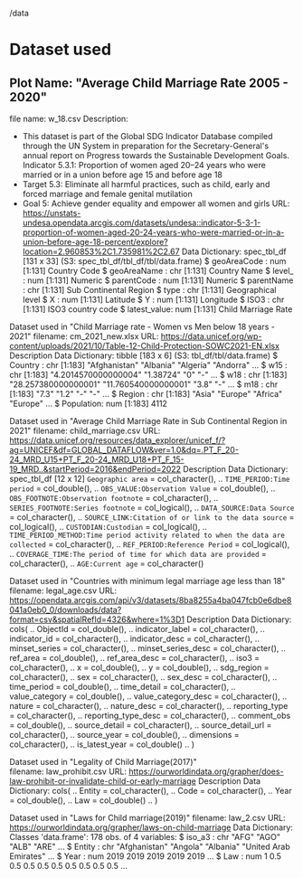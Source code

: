 /data

# Dataset used

## Plot Name: "Average Child Marriage Rate 2005 - 2020"
file name: w_18.csv
Description: 
- This dataset is part of the Global SDG Indicator Database compiled through the UN System in preparation for the Secretary-General's annual report on Progress towards the Sustainable Development Goals.
Indicator 5.3.1: Proportion of women aged 20–24 years who were married or in a union before age 15 and before age 18
- Target 5.3: Eliminate all harmful practices, such as child, early and forced marriage and female genital mutilation
- Goal 5: Achieve gender equality and empower all women and girls
URL: https://unstats-undesa.opendata.arcgis.com/datasets/undesa::indicator-5-3-1-proportion-of-women-aged-20-24-years-who-were-married-or-in-a-union-before-age-18-percent/explore?location=2.960853%2C1.735981%2C2.67
Data Dictionary: spec_tbl_df [131 x 33] (S3: spec_tbl_df/tbl_df/tbl/data.frame)
 $ geoAreaCode : num [1:131] Country Code
 $ geoAreaName : chr [1:131] Country Name
 $ level_      : num [1:131] Numeric
 $ parentCode  : num [1:131] Numeric
 $ parentName  : chr [1:131] Sub Continental Region
 $ type        : chr [1:131] Geographical level
 $ X           : num [1:131] Latitude
 $ Y           : num [1:131] Longitude
 $ ISO3        : chr [1:131] ISO3 country code
 $ latest_value: num [1:131] Child Marriage Rate

Dataset used in "Child Marriage rate - Women vs Men below 18 years - 2021"
filename: cm_2021_new.xlsx
URL: https://data.unicef.org/wp-content/uploads/2021/10/Table-12-Child-Protection-SOWC2021-EN.xlsx
Description
Data Dictionary: tibble [183 x 6] (S3: tbl_df/tbl/data.frame)
 $ Country   : chr [1:183] "Afghanistan" "Albania" "Algeria" "Andorra" ...
 $ w15       : chr [1:183] "4.2014570000000004" "1.38724" "0" "-" ...
 $ w18       : chr [1:183] "28.257380000000001" "11.760540000000001" "3.8" "-" ...
 $ m18       : chr [1:183] "7.3" "1.2" "-" "-" ...
 $ Region    : chr [1:183] "Asia" "Europe" "Africa" "Europe" ...
 $ Population: num [1:183] 4112

Dataset used in "Average Child Marriage Rate in Sub Continental Region in 2021"
filename: child_marriage.csv
URL: https://data.unicef.org/resources/data_explorer/unicef_f/?ag=UNICEF&df=GLOBAL_DATAFLOW&ver=1.0&dq=.PT_F_20-24_MRD_U15+PT_F_20-24_MRD_U18+PT_F_15-19_MRD..&startPeriod=2016&endPeriod=2022
Description
Data Dictionary: spec_tbl_df [12 x 12]
       `Geographic area` = col_character(),
  ..   `TIME_PERIOD:Time period` = col_double(),
  ..   `OBS_VALUE:Observation Value` = col_double(),
  ..   `OBS_FOOTNOTE:Observation footnote` = col_character(),
  ..   `SERIES_FOOTNOTE:Series footnote` = col_logical(),
  ..   `DATA_SOURCE:Data Source` = col_character(),
  ..   `SOURCE_LINK:Citation of or link to the data source` = col_logical(),
  ..   `CUSTODIAN:Custodian` = col_logical(),
  ..   `TIME_PERIOD_METHOD:Time period activity related to when the data are collected` = col_character(),
  ..   `REF_PERIOD:Reference Period` = col_logical(),
  ..   `COVERAGE_TIME:The period of time for which data are provided` = col_character(),
  ..   `AGE:Current age` = col_character()

Dataset used in "Countries with minimum legal marriage age less than 18"
filename: legal_age.csv
URL: https://opendata.arcgis.com/api/v3/datasets/8ba8255a4ba047fcb0e6dbe8041a0eb0_0/downloads/data?format=csv&spatialRefId=4326&where=1%3D1
Description
Data Dictionary: cols(
  ..   ObjectId = col_double(),
  ..   indicator_label = col_character(),
  ..   indicator_id = col_character(),
  ..   indicator_desc = col_character(),
  ..   minset_series = col_character(),
  ..   minset_series_desc = col_character(),
  ..   ref_area = col_double(),
  ..   ref_area_desc = col_character(),
  ..   iso3 = col_character(),
  ..   x = col_double(),
  ..   y = col_double(),
  ..   sdg_region = col_character(),
  ..   sex = col_character(),
  ..   sex_desc = col_character(),
  ..   time_period = col_double(),
  ..   time_detail = col_character(),
  ..   value_category = col_double(),
  ..   value_category_desc = col_character(),
  ..   nature = col_character(),
  ..   nature_desc = col_character(),
  ..   reporting_type = col_character(),
  ..   reporting_type_desc = col_character(),
  ..   comment_obs = col_double(),
  ..   source_detail = col_character(),
  ..   source_detail_url = col_character(),
  ..   source_year = col_double(),
  ..   dimensions = col_character(),
  ..   is_latest_year = col_double()
  .. )

Dataset used in "Legality of Child Marriage(2017)"\
filename: law_prohibit.csv
URL: https://ourworldindata.org/grapher/does-law-prohibit-or-invalidate-child-or-early-marriage
Description
Data Dictionary:  cols(
  ..   Entity = col_character(),
  ..   Code = col_character(),
  ..   Year = col_double(),
  ..   Law = col_double()
  .. )


Dataset used in "Laws for Child marriage(2019)"
filename: law_2.csv
URL: https://ourworldindata.org/grapher/laws-on-child-marriage
Data Dictionary: Classes 'data.frame':	178 obs. of  4 variables:
 $ iso_a3  : chr  "AFG" "AGO" "ALB" "ARE" ...
 $ Entity  : chr  "Afghanistan" "Angola" "Albania" "United Arab Emirates" ...
 $ Year    : num  2019 2019 2019 2019 2019 ...
 $ Law     : num  1 0.5 0.5 0.5 0.5 0.5 0.5 0.5 0.5 0.5 ...










